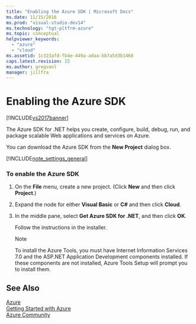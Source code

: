 ```yaml
---
title: "Enabling the Azure SDK | Microsoft Docs"
ms.date: 11/15/2016
ms.prod: "visual-studio-dev14"
ms.technology: "tgt-pltfrm-azure"
ms.topic: conceptual
helpviewer_keywords: 
  - "azure"
  - "cloud"
ms.assetid: 1c323afd-fb4e-449a-adaa-bb7a5d3b1468
caps.latest.revision: 15
ms.author: gregvanl
manager: jillfra
---
```

# Enabling the Azure SDK
[!INCLUDE[vs2017banner](../includes/vs2017banner.md)]

The Azure SDK for .NET helps you create, configure, build, debug, run, and package scalable Web applications and services on Azure.  
  
 You can download the Azure SDK from the **New Project** dialog box.  
  
 [!INCLUDE[note_settings_general](../includes/note-settings-general-md.md)]  
  
### To enable the Azure SDK  
  
1. On the **File** menu, create a new project. (Click **New** and then click **Project**.)  
  
2. Expand the node for either **Visual Basic** or **C#** and then click **Cloud**.  
  
3. In the middle pane, select **Get Azure SDK for .NET**, and then click **OK**.  
  
     Follow the instructions in the installer.  
  
    > [!NOTE]
    > To install the Azure Tools, you must have Internet Information Services 7.0 and the ASP.NET Application Development components installed. If these components are not installed, Azure Tools Setup will prompt you to install them.  
  
## See Also  
 [Azure](https://azure.microsoft.com/)   
 [Getting Started with Azure](https://azure.microsoft.com/get-started/)   
 [Azure Community](https://azure.microsoft.com/support/community/)
